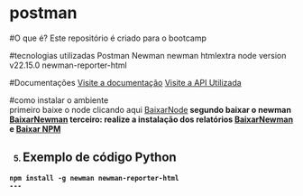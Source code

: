 # postman

#O que é?
Este repositório é criado para o bootcamp

#tecnologias utilizadas
Postman
Newman
newman htmlextra
node version  v22.15.0
newman-reporter-html

#Documentações
[Visite a  documentação](https://bold-firefly-54160.postman.co/documentation/44014771-bf1b03c0-3bfe-4594-9983-feae215ca7c3)
[Visite a  API Utilizada](https://serverest.dev/)

#como instalar o ambiente
<br/>primeiro baixe o node clicando aqui [BaixarNode](https://nodejs.org/en/download)<b/>
segundo baixar o newman   [BaixarNewman](https://www.npmjs.com/package/newman)
terceiro: realize a instalação dos relatórios [BaixarNewman](https://github.com/postmanlabs/newman-reporter-html) e [Baixar NPM]( https://www.npmjs.com/package/newman-reporter-html)


5. ## Exemplo de código Python

```
npm install -g newman newman-reporter-html
---
